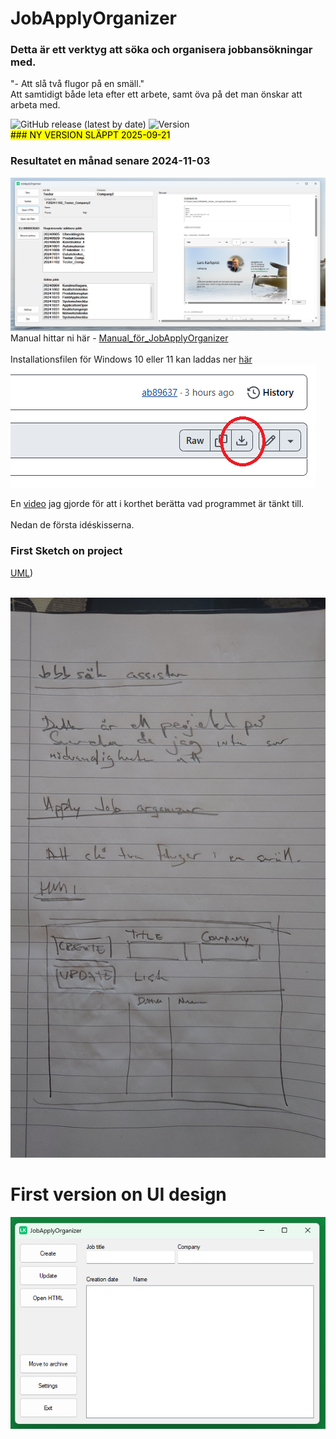 # JobApplyOrganizer
### Detta är ett verktyg att söka och organisera jobbansökningar med.

"- Att slå två flugor på en smäll." </br>
Att samtidigt både leta efter ett arbete, samt öva på det man önskar att arbeta med.

![GitHub release (latest by date)](https://img.shields.io/github/v/release/KarlqvistLars/MyOpenRepo)
  ![Version](https://img.shields.io/badge/version-v1.2-lime)
  <br>
<mark>### NY VERSION SLÄPPT 2025-09-21</mark>
<br>
### Resultatet en månad senare 2024-11-03
![Skiss](Pictures/Programbild.png)
</br>
Manual hittar ni här - [Manual_för_JobApplyOrganizer](https://github.com/KarlqvistLars/MyOpenRepo/blob/main/JobApplyOrganizer/Docs/Manual_JobApplyOrganizer_1.2_20250921.pdf)</br>
</br>
Installationsfilen för Windows 10 eller 11 kan laddas ner [här](https://github.com/KarlqvistLars/MyOpenRepo/blob/main/JobApplyOrganizer/SetupVer1.2/JobApplyOrganizerSetup20250921.msi)</br>
[![Knapp nedladding](Pictures/BildNedladdning.png)](https://github.com/KarlqvistLars/MyOpenRepo/blob/main/JobApplyOrganizer/SetupVer1.2/JobApplyOrganizerSetup20250921.msi)
</br>

En [video](https://www.youtube.com/watch?v=gyAhbyG3KOU) jag gjorde för att i korthet berätta vad programmet är tänkt till. </br></br>
Nedan de första idéskisserna.</br>

### First Sketch on project
[UML](https://github.com/KarlqvistLars/MyOpenRepo/blob/main/JobApplyOrganizer/UML/UML_JobApplyOrganizer_20241004.pdf))</br></br>

![Skiss](Pictures/20241003_100144.JPG)
</br>
# First version on UI design
![UI Design](Pictures/assets/UI_Design20241003.png)



